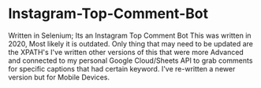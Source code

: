 # Instagram-Top-Comment-Bot
Written in Selenium; Its an Instagram Top Comment Bot
This was written in 2020, Most likely it is outdated. Only thing that may need to be updated are the XPATH's
I've written other versions of this that were more Advanced and connected to my personal Google Cloud/Sheets API to grab comments for specific captions that had certain keyword.
I've re-written a newer version but for Mobile Devices.

